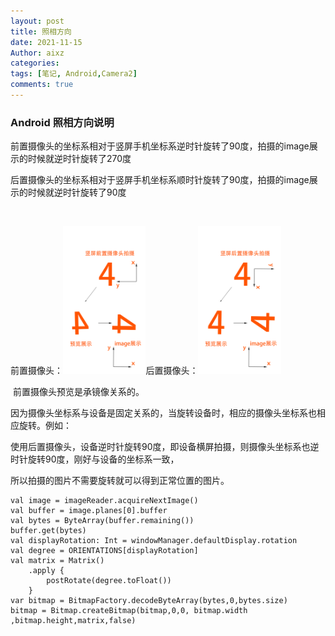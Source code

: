 ```yaml
---
layout: post
title: 照相方向
date: 2021-11-15
Author: aixz
categories:
tags: [笔记, Android,Camera2]
comments: true 
---
```


### Android 照相方向说明

前置摄像头的坐标系相对于竖屏手机坐标系逆时针旋转了90度，拍摄的image展示的时候就逆时针旋转了270度

后置摄像头的坐标系相对于竖屏手机坐标系顺时针旋转了90度，拍摄的image展示的时候就逆时针旋转了90度

​	

前置摄像头：<img src="https://raw.githubusercontent.com/aixz/aiboke/gh-pages/images/front_portrait.png" alt="front_portrait" style="zoom:23%;" />后置摄像头：<img src="https://raw.githubusercontent.com/aixz/aiboke/gh-pages/images/image_backfront.png" alt="front_portrait" style="zoom:23%;" />

​	前置摄像头预览是承镜像关系的。

​	因为摄像头坐标系与设备是固定关系的，当旋转设备时，相应的摄像头坐标系也相应旋转。例如：

使用后置摄像头，设备逆时针旋转90度，即设备横屏拍摄，则摄像头坐标系也逆时针旋转90度，刚好与设备的坐标系一致，

所以拍摄的图片不需要旋转就可以得到正常位置的图片。

>

```
val image = imageReader.acquireNextImage()
val buffer = image.planes[0].buffer
val bytes = ByteArray(buffer.remaining())
buffer.get(bytes)
val displayRotation: Int = windowManager.defaultDisplay.rotation
val degree = ORIENTATIONS[displayRotation]
val matrix = Matrix()
	.apply {
		postRotate(degree.toFloat())
	}
var bitmap = BitmapFactory.decodeByteArray(bytes,0,bytes.size)
bitmap = Bitmap.createBitmap(bitmap,0,0, bitmap.width ,bitmap.height,matrix,false)
```



